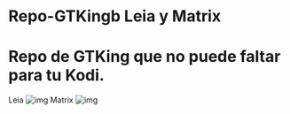 # Repo-GTKingb Leia y Matrix
# Repo de GTKing que no puede faltar para tu Kodi.
Leia
![img](https://i.imgur.com/0oZFQlm.png)
Matrix
![img](https://i.imgur.com/ZyXs5H4.jpg)
